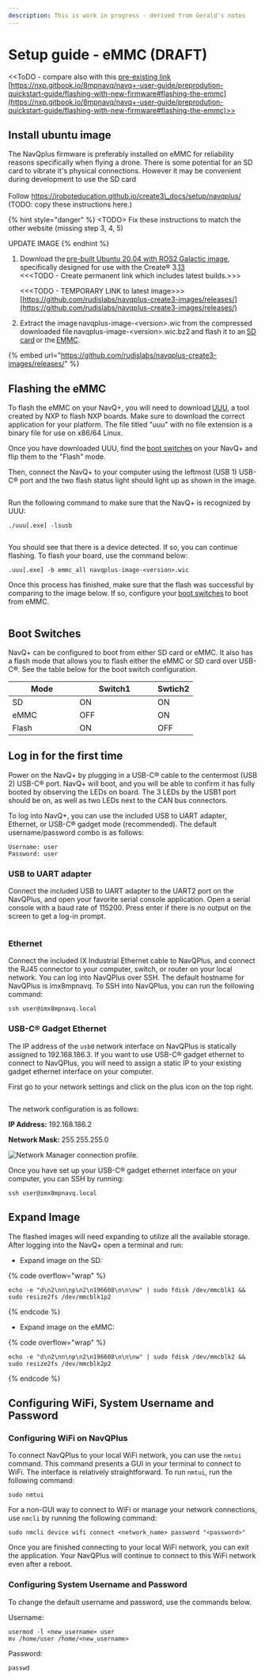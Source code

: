 ```yaml
---
description: This is work in progress - derived from Gerald's notes
---
```


# Setup guide - eMMC (DRAFT)

<\<ToDO - compare also with this [pre-existing link](https://nxp.gitbook.io/8mpnavq/navq+-user-guide/preprodution-quickstart-guide/flashing-with-new-firmware#flashing-the-emmc)   [https://nxp.gitbook.io/8mpnavq/navq+-user-guide/preprodution-quickstart-guide/flashing-with-new-firmware#flashing-the-emmc](https://nxp.gitbook.io/8mpnavq/navq+-user-guide/preprodution-quickstart-guide/flashing-with-new-firmware#flashing-the-emmc)>>

## Install ubuntu image &#x20;

The NavQplus firmware is preferably installed on eMMC for reliability reasons specifically when flying a drone. There is some potential for an SD card to vibrate it's physical connections. However it may be convenient during development to use the SD card \
\
Follow https://iroboteducation.github.io/create3\_docs/setup/navqplus/ \
(TODO: copy these instructions here.)

{% hint style="danger" %}
\<TODO> Fix these instructions to match the other website (missing step 3, 4, 5)

UPDATE IMAGE
{% endhint %}

1.  Download the [pre-built Ubuntu 20.04 with ROS2 Galactic image](https://github.com/rudislabs/navqplus-create3-images/releases), specifically designed for use with the Create® 3.[1](https://iroboteducation.github.io/create3\_docs/setup/navqplus/#fn:1)[3](https://iroboteducation.github.io/create3\_docs/setup/navqplus/#fn:3) \
    <<\<TODO - Create permanent link which includes latest builds.>>>

    <<\<TODO - TEMPORARY LINK to latest image>>>\
    [https://github.com/rudislabs/navqplus-create3-images/releases/](https://github.com/rudislabs/navqplus-create3-images/releases/)
2. Extract the image navqplus-image-\<version>.wic from the compressed downloaded file navqplus-image-\<version>.wic.bz2 and flash it to an [SD card](https://iroboteducation.github.io/create3\_docs/setup/navqplus/#flashing-the-sd-card) or the [EMMC](https://iroboteducation.github.io/create3\_docs/setup/navqplus/#flashing-the-emmc).&#x20;

{% embed url="https://github.com/rudislabs/navqplus-create3-images/releases/" %}

## Flashing the eMMC&#x20;

To flash the eMMC on your NavQ+, you will need to download [UUU](https://github.com/NXPmicro/mfgtools/releases/tag/uuu\_1.4.193), a tool created by NXP to flash NXP boards. Make sure to download the correct application for your platform. The file titled "uuu" with no file extension is a binary file for use on x86/64 Linux.&#x20;

Once you have downloaded UUU, find the [boot switches](../../navqplus-user-guide/quickstart/flashing-with-new-firmware/flashing-with-new-firmware.md) on your NavQ+ and flip them to the "Flash" mode.&#x20;

Then, connect the NavQ+ to your computer using the leftmost (USB 1) USB-C® port and the two flash status light should light up as shown in the image. &#x20;

<figure><img src="../../.gitbook/assets/image (10).png" alt=""><figcaption></figcaption></figure>

Run the following command to make sure that the NavQ+ is recognized by UUU:&#x20;

```
./uuu[.exe] -lsusb 
```

<figure><img src="../../.gitbook/assets/image (5).png" alt=""><figcaption></figcaption></figure>

You should see that there is a device detected. If so, you can continue flashing. To flash your board, use the command below:&#x20;

```
.uuu[.exe] -b emmc_all navqplus-image-<version>.wic 
```

Once this process has finished, make sure that the flash was successful by comparing to the image below. If so, configure your [boot switches](setup-guide-emmc.md#boot-switches) to boot from eMMC.&#x20;

<figure><img src="../../.gitbook/assets/image (16).png" alt=""><figcaption></figcaption></figure>

## Boot Switches&#x20;

NavQ+ can be configured to boot from either SD card or eMMC. It also has a flash mode that allows you to flash either the eMMC or SD card over USB-C®. See the table below for the boot switch configuration.&#x20;

<table><thead><tr><th width="120">Mode </th><th width="142">Switch1</th><th>Swtich2</th></tr></thead><tbody><tr><td>SD </td><td>ON </td><td>ON </td></tr><tr><td>eMMC </td><td>OFF </td><td>ON </td></tr><tr><td>Flash </td><td>ON </td><td>OFF </td></tr></tbody></table>

## Log in for the first time&#x20;

Power on the NavQ+ by plugging in a USB-C® cable to the centermost (USB 2) USB-C® port. NavQ+ will boot, and you will be able to confirm it has fully booted by observing the LEDs on board. The 3 LEDs by the USB1 port should be on, as well as two LEDs next to the CAN bus connectors.&#x20;

To log into NavQ+, you can use the included USB to UART adapter, Ethernet, or USB-C® gadget mode (recommended). The default username/password combo is as follows:&#x20;

```
Username: user 
Password: user 
```

### USB to UART adapter

Connect the included USB to UART adapter to the UART2 port on the NavQPlus, and open your favorite serial console application. Open a serial console with a baud rate of 115200. Press enter if there is no output on the screen to get a log-in prompt.

<figure><img src="../../.gitbook/assets/MicrosoftTeams-image.png" alt=""><figcaption></figcaption></figure>

### Ethernet <a href="#ethernet" id="ethernet"></a>

Connect the included IX Industrial Ethernet cable to NavQPlus, and connect the RJ45 connector to your computer, switch, or router on your local network. You can log into NavQPlus over SSH. The default hostname for NavQPlus is imx8mpnavq. To SSH into NavQPlus, you can run the following command:

```
ssh user@imx8mpnavq.local
```

### USB-C® Gadget Ethernet <a href="#usb-c-gadget-ethernet" id="usb-c-gadget-ethernet"></a>

The IP address of the `usb0` network interface on NavQPlus is statically assigned to 192.168.186.3. If you want to use USB-C® gadget ethernet to connect to NavQPlus, you will need to assign a static IP to your existing gadget ethernet interface on your computer.&#x20;

First go to your network settings and click on the plus icon on the top right.

<figure><img src="../../.gitbook/assets/image (11).png" alt=""><figcaption></figcaption></figure>

The network configuration is as follows:

**IP Address:** 192.168.186.2

**Network Mask:** 255.255.255.0

![Network Manager connection profile.](https://iroboteducation.github.io/create3\_docs/setup/data/navqplus/usb\_network.png)

Once you have set up your USB-C® gadget ethernet interface on your computer, you can SSH by running:

```
ssh user@imx8mpnavq.local
```

## Expand Image&#x20;

The flashed images will need expanding to utilize all the available storage. After logging into the NavQ+ open a terminal and run:&#x20;

* Expand image on the SD:&#x20;

{% code overflow="wrap" %}
```
echo -e "d\n2\nn\np\n2\n196608\n\n\nw" | sudo fdisk /dev/mmcblk1 && sudo resize2fs /dev/mmcblk1p2 
```
{% endcode %}

* Expand image on the eMMC:&#x20;

{% code overflow="wrap" %}
```
echo -e "d\n2\nn\np\n2\n196608\n\n\nw" | sudo fdisk /dev/mmcblk2 && sudo resize2fs /dev/mmcblk2p2 
```
{% endcode %}

## Configuring WiFi, System Username and Password <a href="#configuring-wifi-system-username-and-password" id="configuring-wifi-system-username-and-password"></a>

### Configuring WiFi on NavQPlus <a href="#configuring-wifi-on-navqplus" id="configuring-wifi-on-navqplus"></a>

To connect NavQPlus to your local WiFi network, you can use the `nmtui` command. This command presents a GUI in your terminal to connect to WiFi. The interface is relatively straightforward. To run `nmtui`, run the following command:

```
sudo nmtui
```

For a non-GUI way to connect to WiFi or manage your network connections, use `nmcli` by running the following command:

```
sudo nmcli device wifi connect <network_name> password "<password>"
```

Once you are finished connecting to your local WiFi network, you can exit the application. Your NavQPlus will continue to connect to this WiFi network even after a reboot.

### Configuring System Username and Password <a href="#configuring-system-username-and-password" id="configuring-system-username-and-password"></a>

To change the default username and password, use the commands below.

Username:

```
usermod -l <new_username> user
mv /home/user /home/<new_username>
```

Password:

```
passwd
```

